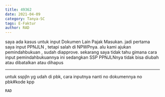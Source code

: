 ```yaml
---
title: 49362
date: 2021-04-09
category: Tanya-SC
tags: E-Faktur
author: RAD
---
```


saya ada kasus untuk input Dokumen Lain Pajak Masukan. jadi pertama saya input PPNJLN , tetapi salah di NPWPnya. alu kami ajukan pemindahbukuan , sudah diapprove. sekarang saya tidak tahu gimana cara input pemindahbukuannya ini sedangkan SSP PPNJLNnya tidak bisa diubah atau dibatalkan atau dihapus

---

untuk sspjln yg udah di pbk, cara inputnya nanti no dokumennya no pbk#kode kpp

`RAD`
